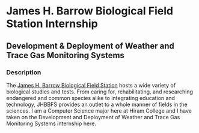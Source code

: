 # James H. Barrow Biological Field Station Internship
## Development & Deployment of Weather and Trace Gas Monitoring Systems
### Description
The [James H. Barrow Biological Field Station](https://www.hiram.edu/academics/field-stations/barrow-field-station/) hosts a wide variety of biological studies and tests. From caring for, rehabilitating, and researching endangered and common species alike to integrating education and technology, JHBBFS provides an outlet to a whole manner of fields in the sciences. I am a Computer Science major here at Hiram College and I have taken on the Development and Deployment of Weather and Trace Gas Monitoring Systems internship here. 



